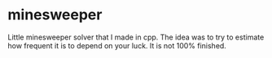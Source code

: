 # minesweeper
Little minesweeper solver that I made in cpp. The idea was to try to estimate how frequent it is to depend on your luck. It is not 100% finished.

